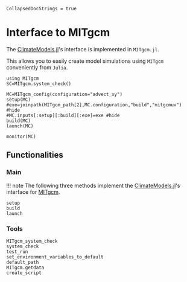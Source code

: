 
```@meta
CollapsedDocStrings = true
```

# Interface to MITgcm

The [ClimateModels.jl](https://github.com/gaelforget/ClimateModels.jl/#readme)'s interface is implemented in `MITgcm.jl`. 

This allows you to easily create model simulations using `MITgcm` conveniently from `Julia`.


```@example 1
using MITgcm
SC=MITgcm.system_check()
```

```@example 1
MC=MITgcm_config(configuration="advect_xy")
setup(MC)
#exe=joinpath(MITgcm_path[2],MC.configuration,"build","mitgcmuv") #hide
#MC.inputs[:setup][:build][:exe]=exe #hide
build(MC)
launch(MC)
```

```@example 1
monitor(MC)
```

## Functionalities

### Main

!!! note
    The following three methods implement the [ClimateModels.jl](https://github.com/gaelforget/ClimateModels.jl/#readme)'s interface for [MITgcm](https://github.com/MITgcm/MITgcm#readme).

```@docs
setup
build
launch
```

### Tools

```@docs
MITgcm_system_check
system_check
test_run
set_environment_variables_to_default
default_path
MITgcm.getdata
create_script
```
